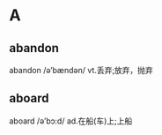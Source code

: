 # A

## abandon

<!-- notecardId: 1729828717150 -->

abandon /ə’bændən/ vt.丢弃;放弃，抛弃

## aboard

<!-- notecardId: 1729828717264 -->

aboard /ə’bɔ:d/ ad.在船(车)上;上船
